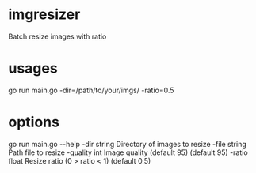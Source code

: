 # imgresizer
Batch resize images with ratio

# usages
go run main.go -dir=/path/to/your/imgs/ -ratio=0.5

# options
go run main.go --help
  -dir string
    	Directory of images to resize
  -file string
    	Path file to resize
  -quality int
    	Image quality (default 95) (default 95)
  -ratio float
    	Resize ratio (0 > ratio < 1) (default 0.5)